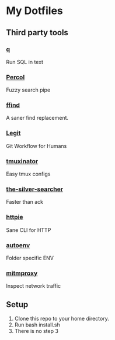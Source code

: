 # My Dotfiles

## Third party tools

### [q](http://harelba.github.io/q)
Run SQL in text

### [Percol](https://github.com/mooz/percol)
Fuzzy search pipe

### [ffind](https://github.com/jaimebuelta/ffind)
A saner find replacement.

### [Legit](http://www.git-legit.org/)
Git Workflow for Humans

### [tmuxinator](https://github.com/aziz/tmuxinator)
Easy tmux configs

### [the-silver-searcher](https://github.com/ggreer/the_silver_searcher)
Faster than ack

### [httpie](https://github.com/jkbr/httpie)
Sane CLI for HTTP

### [autoenv](https://github.com/kennethreitz/autoenv)
Folder specific ENV

### [mitmproxy](http://mitmproxy.org/doc/mitmproxy.html)
Inspect network traffic

## Setup

1. Clone this repo to your home directory.
2. Run bash install.sh
3. There is no step 3
